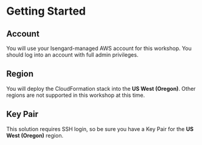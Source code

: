 # Getting Started

## Account

You will use your Isengard-managed AWS account for this workshop.  You should log into an account with full admin privileges.

## Region

You will deploy the CloudFormation stack into the **US West (Oregon)**.  Other regions are not supported in this workshop at this time.

## Key Pair

This solution requires SSH login, so be sure you have a Key Pair for the **US West (Oregon)** region.
